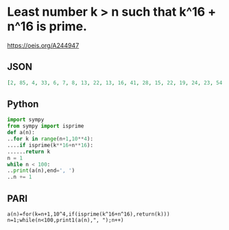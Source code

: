 # Least number k \> n such that k^16 \+ n^16 is prime\.
https://oeis.org/A244947
## JSON
```JSON
[2, 85, 4, 33, 6, 7, 8, 13, 22, 13, 16, 41, 28, 15, 22, 19, 24, 23, 54, 31, 22, 27, 56, 61, 38, 29, 40, 37, 34, 61, 32, 35, 82, 35, 46, 43, 40, 49, 58, 67, 42, 55, 58, 49, 46, 61, 58, 61, 68, 73, 92, 63, 94, 77, 166, 57, 82, 63, 72, 109, 76, 121, 82, 79, 86, 67, 72, 77, 82, 71, 98]
```
## Python
```Python
import sympy
from sympy import isprime
def a(n):
..for k in range(n+1,10**4):
....if isprime(k**16+n**16):
......return k
n = 1
while n < 100:
..print(a(n),end=', ')
..n += 1
```
## PARI
```PARI
a(n)=for(k=n+1,10^4,if(isprime(k^16+n^16),return(k)))
n=1;while(n<100,print1(a(n),", ");n++)
```
